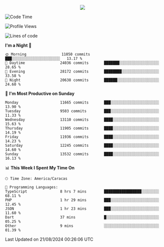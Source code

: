 <p align="center">
  <a href="http://www.github.com/thevacs">
    <img src="https://github-readme-streak-stats.herokuapp.com/?user=thevacs&stroke=ffffff&background=1c1917&ring=0891b2&fire=0891b2&currStreakNum=ffffff&currStreakLabel=0891b2&sideNums=ffffff&sideLabels=ffffff&dates=ffffff&hide_border=true" />
  </a>
</p>

<!--START_SECTION:waka-->
![Code Time](http://img.shields.io/badge/Code%20Time-2%2C653%20hrs%2050%20mins-blue)

![Profile Views](http://img.shields.io/badge/Profile%20Views-0-blue)

![Lines of code](https://img.shields.io/badge/From%20Hello%20World%20I%27ve%20Written-10.4%20million%20lines%20of%20code-blue)

**I'm a Night 🦉** 

```text
🌞 Morning                11050 commits       ███░░░░░░░░░░░░░░░░░░░░░░   13.17 % 
🌆 Daytime                24036 commits       ███████░░░░░░░░░░░░░░░░░░   28.65 % 
🌃 Evening                28172 commits       ████████░░░░░░░░░░░░░░░░░   33.58 % 
🌙 Night                  20638 commits       ██████░░░░░░░░░░░░░░░░░░░   24.60 % 
```
📅 **I'm Most Productive on Sunday** 

```text
Monday                   11665 commits       ███░░░░░░░░░░░░░░░░░░░░░░   13.90 % 
Tuesday                  9503 commits        ███░░░░░░░░░░░░░░░░░░░░░░   11.33 % 
Wednesday                13110 commits       ████░░░░░░░░░░░░░░░░░░░░░   15.63 % 
Thursday                 11905 commits       ████░░░░░░░░░░░░░░░░░░░░░   14.19 % 
Friday                   11936 commits       ████░░░░░░░░░░░░░░░░░░░░░   14.23 % 
Saturday                 12245 commits       ████░░░░░░░░░░░░░░░░░░░░░   14.60 % 
Sunday                   13532 commits       ████░░░░░░░░░░░░░░░░░░░░░   16.13 % 
```


📊 **This Week I Spent My Time On** 

```text
🕑︎ Time Zone: America/Caracas

💬 Programming Languages: 
TypeScript               8 hrs 7 mins        █████████████████░░░░░░░░   68.11 % 
PHP                      1 hr 29 mins        ███░░░░░░░░░░░░░░░░░░░░░░   12.45 % 
JSON                     1 hr 23 mins        ███░░░░░░░░░░░░░░░░░░░░░░   11.60 % 
Dart                     37 mins             █░░░░░░░░░░░░░░░░░░░░░░░░   05.25 % 
Other                    9 mins              ░░░░░░░░░░░░░░░░░░░░░░░░░   01.39 % 
```


 Last Updated on 21/08/2024 00:26:06 UTC
<!--END_SECTION:waka-->
